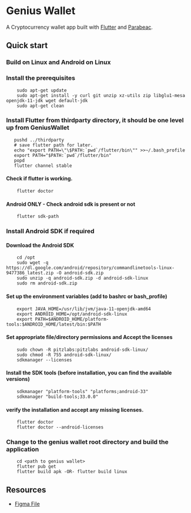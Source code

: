 # Genius Wallet

A Cryptocurrency wallet app built with [Flutter](https://flutter.dev/) and [Parabeac](https://parabeac.com/).

## Quick start

### Build on Linux and Android on Linux

### Install the prerequisites
        
        sudo apt-get update
        sudo apt-get install -y curl git unzip xz-utils zip libglu1-mesa openjdk-11-jdk wget default-jdk
        sudo apt-get clean

### Install Flutter from thirdparty directory, it should be one level up from GeniusWallet

       pushd ../thirdparty
       # save flutter path for later.
       echo "export PATH=\"\$PATH:`pwd`/flutter/bin\"" >>~/.bash_profile
       export PATH="$PATH:`pwd`/flutter/bin"
       popd
       flutter channel stable

#### Check if flutter is working.
        flutter doctor
        
#### Android ONLY - Check android sdk is present or not
        flutter sdk-path

### Install Android SDK if required

#### Download the Android SDK

        cd /opt
        sudo wget -q https://dl.google.com/android/repository/commandlinetools-linux-9477386_latest.zip -O android-sdk.zip
        sudo unzip -q android-sdk.zip -d android-sdk-linux
        sudo rm android-sdk.zip

#### Set up the environment variables (add to bashrc or bash_profile)

        export JAVA_HOME=/usr/lib/jvm/java-11-openjdk-amd64
        export ANDROID_HOME=/opt/android-sdk-linux
        export PATH=$ANDROID_HOME/platform-tools:$ANDROID_HOME/latest/bin:$PATH

#### Set appropriate file/directory permissions and Accept the licenses

        sudo chown -R pitzlabs:pitzlabs android-sdk-linux/
        sudo chmod -R 755 android-sdk-linux/
        sdkmanager --licenses

#### Install the SDK tools (before installation, you can find the available versions)

        sdkmanager "platform-tools" "platforms;android-33"
        sdkmanager "build-tools;33.0.0" 

#### verify the installation and accept any missing licenses.
        
        flutter doctor
        flutter doctor --android-licenses

### Change to the genius wallet root directory and build the application

        cd <path to genius wallet>
        flutter pub get
        flutter build apk -OR- flutter build linux


## Resources
* [Figma File](https://www.figma.com/file/YFBxDHU58kCfKP5TiHXWsz/GNUS-Build?node-id=81%3A1121) 
